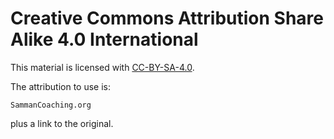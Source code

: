 ---
---
# Creative Commons Attribution Share Alike 4.0 International

This material is licensed with [CC-BY-SA-4.0](https://creativecommons.org/licenses/by-sa/4.0/).

The attribution to use is:

	SammanCoaching.org

plus a link to the original.
